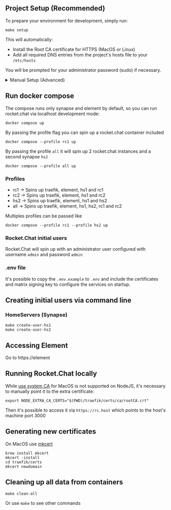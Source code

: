 ## Project Setup (Recommended)

To prepare your environment for development, simply run:

```shell
make setup
```
This will automatically:
- Install the Root CA certificate for HTTPS (MacOS or Linux)
- Add all required DNS entries from the project's hosts file to your `/etc/hosts`

You will be prompted for your administrator password (sudo) if necessary.

<details>
<summary>Manual Setup (Advanced)</summary>

## Manual Setup (Advanced)

If you need to run steps individually, use the following commands:

### Add DNS lookup to /etc/hosts
```shell
make apply-hosts
```
Checks each entry in the project's `hosts` file and adds only those missing to `/etc/hosts`.

### Install Root CA
```shell
make install-root-ca
```
Installs the Root CA certificate for HTTPS. For MacOS, uses the `security` command. For Linux, copies the certificate and runs `update-ca-certificates`. For other systems, follow manual instructions.
</details>

## Run docker compose

The compose runs only synapse and element by default, so you can run rocket.chat via localhost development mode:
```shell
docker compose up
```

By passing the profile flag you can spin up a rocket.chat container included
```shell
docker compose --profile rc1 up
```

By passing the profile `all` it will spin up 2 rocket.chat instances and a second synapse `hs2`
```shell
docker compose --profile all up
```

### Profiles
- rc1 -> Spins up traefik, element, hs1 and rc1
- rc2 -> Spins up traefik, element, hs1 and rc2
- hs2 -> Spins up traefik, element, hs1 and hs2
- all -> Spins up traefik, element, hs1, hs2, rc1 and rc2

Multiples profiles can be passed like
```shell
docker compose --profile rc1 --profile hs2 up
```

### Rocket.Chat initial users
Rocket.Chat will spin up with an administrator user configured with username `admin` and password `admin`

### .env file
It's possible to copy the `.env.example` to `.env` and include the certificates and matrix signing key to
configure the services on startup.

## Creating initial users via command line

### HomeServers (Synapse)

```shell
make create-user-hs1
make create-user-hs2
```

## Accessing Element

Go to https://element

## Running Rocket.Chat locally

While [use system CA](https://github.com/nodejs/node/issues/58990) for MacOS is not supported on NodeJS, it's
necessary to manually point it to the extra certificate:

```shell
export NODE_EXTRA_CA_CERTS="$(PWD)/traefik/certs/ca/rootCA.crt"
```

Then it's possible to access it via `https://rc.host` which points to the host's machine port 3000

## Generating new certificates

On MacOS use [mkcert](https://github.com/FiloSottile/mkcert)

```shell
brew install mkcert
mkcert -install
cd traefik/certs
mkcert newdomain
```

## Cleaning up all data from containers

```shell
make clean-all
```

Or use `make` to see other commands